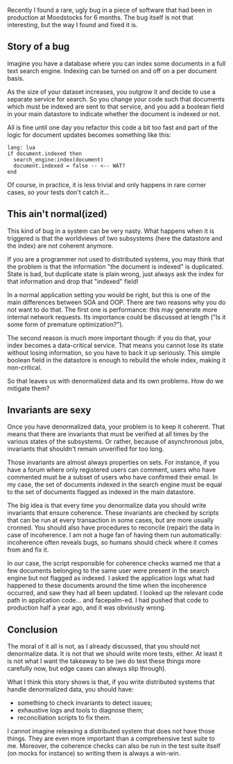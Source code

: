 <!--@
  title="Coherence checks in SOA"
  published="2013-05-28 23:10:00"
  description = [[
    My tools to detect and fix bugs in SOA: coherence checks verifying
    invariants, exhaustive logs, reconciliation scripts.
  ]]
-->

Recently I found a rare, ugly bug in a piece of software that had been in production at Moodstocks for 6 months. The bug itself is not that interesting, but the way I found and fixed it is.

## Story of a bug

Imagine you have a database where you can index some documents in a full text search engine. Indexing can be turned on and off on a per document basis.

As the size of your dataset increases, you outgrow it and decide to use a separate service for search. So you change your code such that documents which must be indexed are sent to that service, and you add a boolean field in your main datastore to indicate whether the document is indexed or not.

All is fine until one day you refactor this code a bit too fast and part of the logic for document updates becomes something like this:

    lang: lua
    if document.indexed then
      search_engine:index(document)
      document.indexed = false -- <-- WAT?
    end

Of course, in practice, it is less trivial and only happens in rare corner cases, so your tests don't catch it...

## This ain't normal(ized)

This kind of bug in a system can be very nasty. What happens when it is triggered is that the worldviews of two subsystems (here the datastore and the index) are not coherent anymore.

If you are a programmer not used to distributed systems, you may think that the problem is that the information "the document is indexed" is duplicated. State is bad, but duplicate state is plain wrong, just always ask the index for that information and drop that "indexed" field!

In a normal application setting you would be right, but this is one of the main differences between SOA and OOP. There are two reasons why you do not want to do that. The first one is performance: this may generate more internal network requests. Its importance could be discussed at length ("Is it some form of premature optimization?").

The second reason is much more important though: if you do that, your index becomes a data-critical service. That means you cannot lose its state without losing information, so you have to back it up seriously. This simple boolean field in the datastore is enough to rebuild the whole index, making it non-critical.

So that leaves us with denormalized data and its own problems. How do we mitigate them?

## Invariants are sexy

Once you have denormalized data, your problem is to keep it coherent. That means that there are invariants that must be verified at all times by the various states of the subsystems. Or rather, because of asynchronous jobs, invariants that shouldn't remain unverified for too long.

Those invariants are almost always properties on sets. For instance, if you have a forum where only registered users can comment, users who have commented must be a subset of users who have confirmed their email. In my case, the set of documents indexed in the search engine must be equal to the set of documents flagged as indexed in the main datastore.

The big idea is that every time you denormalize data you should write invariants that ensure coherence. These invariants are checked by scripts that can be run at every transaction in some cases, but are more usually cronned. You should also have procedures to reconcile (repair) the data in case of incoherence. I am not a huge fan of having them run automatically: incoherence often reveals bugs, so humans should check where it comes from and fix it.

In our case, the script responsible for coherence checks warned me that a few documents belonging to the same user were present in the search engine but not flagged as indexed. I asked the application logs what had happened to these documents around the time when the incoherence occurred, and saw they had all been updated. I looked up the relevant code path in application code... and facepalm-ed. I had pushed that code to production half a year ago, and it was obviously wrong.

## Conclusion

The moral of it all is not, as I already discussed, that you should not denormalize data. It is not that we should write more tests, either. At least it is not what I want the takeaway to be (we do test these things more carefully now, but edge cases can always slip through).

What I think this story shows is that, if you write distributed systems that handle denormalized data, you should have:

- something to check invariants to detect issues;
- exhaustive logs and tools to diagnose them;
- reconciliation scripts to fix them.

I cannot imagine releasing a distributed system that does not have those things. They are even more important than a comprehensive test suite to me. Moreover, the coherence checks can also be run in the test suite itself (on mocks for instance) so writing them is always a win-win.
